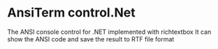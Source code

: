 AnsiTerm control.Net
=====================
The ANSI console control for .NET implemented with richtextbox
It can show the ANSI code and save the result to RTF file format

